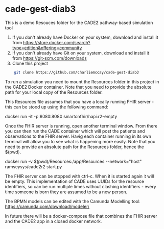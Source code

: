 # cade-gest-diab3
This is a demo Resouces folder for the CADE2 pathway-based simulation tool

1. If you don't already have Docker on your system, download and install it from https://store.docker.com/search?type=edition&offering=community
2. If you don't already have Git on your system, download and install it from https://git-scm.com/downloads
3. Clone this project 
```sh
	git clone https://github.com/charliemccay/cade-gest-diab3
```
To run a simulation you need to mount the Resources folder in this project in the CADE2 Docker container.  Note that you need to provide the absolute path for your local copy of the Resources folder.  

This Resources file assumes that you have a locally running FHIR server - this can be stood up using the following command:

docker run -it -p 8080:8080 smartonfhir/hapi:r2-empty

Once the FHIR server is running, open another terminal window.  From there you can then run the CADE container which will post the patients and observations to the FHIR server.  Havig each container running in its own terminal will allow you to see what is happening more easily.  Note that you need to provide an absolute path for the Resources folder, hence the $(pwd).

docker run -v $(pwd)/Resources:/app/Resources --network="host" ramseysys/cade2r2 start.py

The FHIR server can be stopped with ctrl-c.  When it is started again it will be empty.  This implementation of CADE uses UUIDs for the resource identifiers, so can be run multiple times without clashing identifiers - every time someone is born they are assumed to be a new person.

The BPMN models can be edited with the Camunda Modelling tool: https://camunda.com/download/modeler/

In future there will be a docker-compose file that combines the FHIR server and the CADE2 app in a closed docker network.
